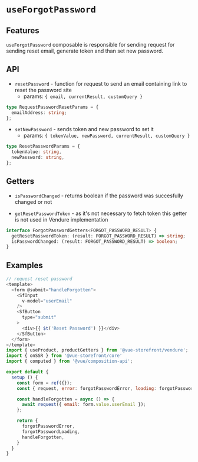 # `useForgotPassword`

## Features

`useForgotPassword` composable is responsible for sending request for sending reset email, generate token and than set new password.

## API

- `resetPassword` - function for request to send an email containing link to reset the password site
  - params: `{ email, currentResult, customQuery }`

```ts
type RequestPasswordResetParams = {
  emailAddress: string;
};
```

- `setNewPassword` - sends token and new password to set it
  - params: `{ tokenValue, newPassword, currentResult, customQuery }`

```ts
type ResetPasswordParams = {
  tokenValue: string,
  newPassword: string,
};
```

## Getters

- `isPasswordChanged` - returns boolean if the password was succesfully changed or not

- `getResetPasswordToken` - as it's not necessary to fetch token this getter is not used in Vendure implementation

```ts
interface ForgotPasswordGetters<FORGOT_PASSWORD_RESULT> {
  getResetPasswordToken: (result: FORGOT_PASSWORD_RESULT) => string;
  isPasswordChanged: (result: FORGOT_PASSWORD_RESULT) => boolean;
}
```

## Examples

```js
// request reset password 
<template>
  <form @submit="handleForgotten">
    <SfInput
      v-model="userEmail"
    />
    <SfButton
      type="submit"
    >
      <div>{{ $t('Reset Password') }}</div>
    </SfButton>
  </form>
</template>
import { useProduct, productGetters } from '@vue-storefront/vendure';
import { onSSR } from '@vue-storefront/core'
import { computed } from '@vue/composition-api';

export default {  
  setup () {
    const form = ref({});
    const { request, error: forgotPasswordError, loading: forgotPasswordLoading } = useForgotPassword();

    const handleForgotten = async () => {
      await request({ email: form.value.userEmail });
    };

    return {
      forgotPasswordError,
      forgotPasswordLoading,
      handleForgotten,
    }
  }
}
```
